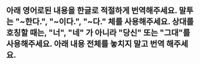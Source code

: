 아래 영어로된 내용을 한글로 적절하게 번역해주세요.
말투는 "~한다.", "~이다.", "~다." 체를 사용해주세요.
상대를 호칭할 때는, "너", "네" 가 아니라 "당신" 또는 "그대"를 사용해주세요.
아래 내용 전체를 놓치지 말고 번역 해주세요.
---

